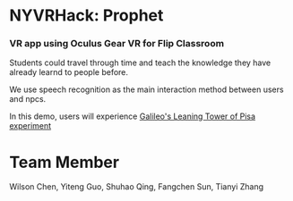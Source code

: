# NYVRHack: Prophet
### VR app using Oculus Gear VR for Flip Classroom

Students could travel through time and teach the knowledge they have already learnd to people before.

We use speech recognition as the main interaction method between users and npcs.

In this demo, users will experience [Galileo's Leaning Tower of Pisa experiment](https://en.wikipedia.org/wiki/Galileo's_Leaning_Tower_of_Pisa_experiment)

# Team Member
Wilson Chen, Yiteng Guo, Shuhao Qing, Fangchen Sun, Tianyi Zhang


